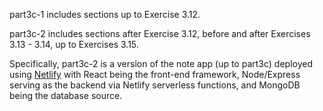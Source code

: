 part3c-1 includes sections up to Exercise 3.12.

part3c-2 includes sections after Exercise 3.12, before and after Exercises 3.13 - 3.14, up to Exercises 3.15.

Specifically, part3c-2 is a version of the note app (up to part3c) deployed using [Netlify](https://khl-note-app.netlify.app/) with React being the front-end framework, Node/Express serving as the backend via Netlify serverless functions, and MongoDB being the database source.
